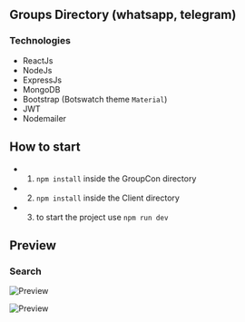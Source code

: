 ## Groups Directory (whatsapp, telegram)

### Technologies

- ReactJs
- NodeJs
- ExpressJs
- MongoDB
- Bootstrap (Botswatch theme `Material`)
- JWT
- Nodemailer

## How to start

- 1. `npm install` inside the GroupCon directory
- 2.  `npm install` inside the Client directory
- 3. to start the project use `npm run dev`

## Preview

### Search

![Preview](https://github.com/JhonasV/groupcon/blob/master/client/src/preview.gif?raw=true)

![Preview](https://github.com/JhonasV/groupcon/blob/master/client/src/preview2.gif?raw=true)
